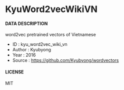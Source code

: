 # KyuWord2vecWikiVN

#### DATA DESCRIPTION

word2vec pretrained vectors of Vietnamese

* ID     : kyu_word2vec_wiki_vn
* Author : Kyubyong
* Year   : 2016
* Source : https://github.com/Kyubyong/wordvectors

#### LICENSE

MIT
